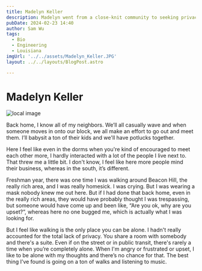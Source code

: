 ```yaml
---
title: Madelyn Keller
description: Madelyn went from a close-knit community to seeking privacy in the big city. 
pubDate: 2024-02-23 14:40
author: Sam Wu
tags:
  - Bio
  - Engineering
  - Louisiana
imgUrl: '../../assets/Madelyn_Keller.JPG'
layout: ../../layouts/BlogPost.astro

---
```

# Madelyn Keller

![local image](../../assets/Madelyn_Keller.JPG)

Back home, I know all of my neighbors. We’ll all casually wave and when someone moves in onto our block, we all make an effort to go out and meet them. I’ll babysit a ton of their kids and we'll have potlucks together.

Here I feel like even in the dorms when you're kind of encouraged to meet each other more, I hardly interacted with a lot of the people I live next to. That threw me a little bit. I don't know, I feel like here more people mind their business, whereas in the south, it’s different. 

Freshman year, there was one time I was walking around Beacon Hill, the really rich area, and I was really homesick. I was crying. But I was wearing a mask nobody knew me out here. But if I had done that back home, even in the really rich areas, they would have probably thought I was
trespassing, but someone would have come up and been like, “Are you ok, why are you upset?”, whereas here no one bugged me, which is actually what I was looking for. 

But I feel like walking is the only place you can be alone. I hadn't really accounted for the total lack of privacy. You share a room with somebody and there's a suite. Even if on the street or in public transit, there's rarely a time when you’re completely alone. When I'm angry or frustrated or upset, I like to be alone with my thoughts and there’s no chance for that. The best thing I’ve found is going on a ton of walks and listening to music.

